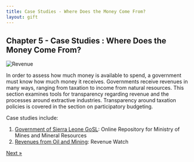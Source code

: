 ```yaml
---
title: Case Studies - Where Does the Money Come From? 
layout: gift
---
```


## Chapter 5 - Case Studies : Where Does the Money Come From? 

<img alt="Revenue" src="http://farm8.staticflickr.com/7211/7274042200_951307bb5f_o.gif" class="inline-image" />

In order to assess how much money is available to spend, a government must know how much money it receives. Governments receive revenues in many ways, ranging from taxation to income from natural resources. This section examines tools for transparency regarding revenue and the processes around extractive industries. Transparency around taxation policies is covered in the section on participatory budgeting. 


Case studies include: 

1. [Government of Sierra Leone GoSL](chapter5-1.html): Online Repository for Ministry of Mines and Mineral Resources 
2. [Revenues from Oil and Mining](chapter5-2.html): Revenue Watch

<div class="pull-right"><a class="btn btn-default btn-mini" href="chapter5-1.html">Next &raquo;</a></div>